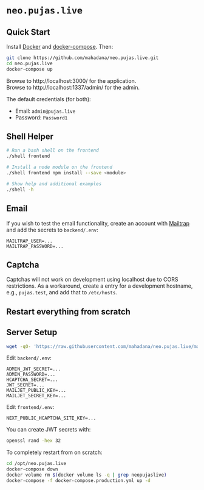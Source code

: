 # `neo.pujas.live`

## Quick Start

Install [Docker](https://docs.docker.com/get-docker/) and
[docker-compose](https://docs.docker.com/compose/install/). Then:

```sh
git clone https://github.com/mahadana/neo.pujas.live.git
cd neo.pujas.live
docker-compose up
```

Browse to http://localhost:3000/ for the application.  
Browse to http://localhost:1337/admin/ for the admin.

The default credentials (for both):

- Email: `admin@pujas.live`
- Password: `Password1`

## Shell Helper

```sh
# Run a bash shell on the frontend
./shell frontend

# Install a node module on the frontend
./shell frontend npm install --save <module>

# Show help and additional examples
./shell -h
```

## Email

If you wish to test the email functionality, create an account with
[Mailtrap](https://mailtrap.io/) and add the secrets to `backend/.env`:

```
MAILTRAP_USER=...
MAILTRAP_PASSWORD=...
```

## Captcha

Captchas will not work on development using localhost due to CORS restrictions.
As a workaround, create a entry for a development hostname, e.g., `pujas.test`,
and add that to `/etc/hosts`.

## Restart everything from scratch

## Server Setup

```sh
wget -qO- 'https://raw.githubusercontent.com/mahadana/neo.pujas.live/main/server/setup.sh' | bash
```

Edit `backend/.env`:

```
ADMIN_JWT_SECRET=...
ADMIN_PASSWORD=...
HCAPTCHA_SECRET=...
JWT_SECRET=...
MAILJET_PUBLIC_KEY=...
MAILJET_SECRET_KEY=...
```

Edit `frontend/.env`:

```
NEXT_PUBLIC_HCAPTCHA_SITE_KEY=...
```

You can create JWT secrets with:

```sh
openssl rand -hex 32
```

To completely restart from on scratch:

```sh
cd /opt/neo.pujas.live
docker-compose down
docker volume rm $(docker volume ls -q | grep neopujaslive)
docker-compose -f docker-compose.production.yml up -d
```
